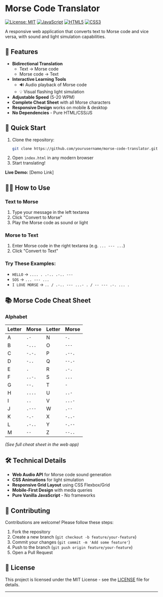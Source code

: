 # Morse Code Translator 

[![License: MIT](https://img.shields.io/badge/License-MIT-yellow.svg)](https://opensource.org/licenses/MIT)
[![JavaScript](https://img.shields.io/badge/JavaScript-ES6+-yellow)](https://developer.mozilla.org/en-US/docs/Web/JavaScript)
[![HTML5](https://img.shields.io/badge/HTML5-E34F26?logo=html5&logoColor=white)](https://developer.mozilla.org/en-US/docs/Web/HTML)
[![CSS3](https://img.shields.io/badge/CSS3-1572B6?logo=css3&logoColor=white)](https://developer.mozilla.org/en-US/docs/Web/CSS)

A responsive web application that converts text to Morse code and vice versa, with sound and light simulation capabilities.

## 🌟 Features

- **Bidirectional Translation**
  - Text → Morse code
  - Morse code → Text
- **Interactive Learning Tools**
  - 🔊 Audio playback of Morse code
  - 💡 Visual flashing light simulation
- **Adjustable Speed** (5-20 WPM)
- **Complete Cheat Sheet** with all Morse characters
- **Responsive Design** works on mobile & desktop
- **No Dependencies** - Pure HTML/CSS/JS

## 🚀 Quick Start

1. Clone the repository:
   ```bash
   git clone https://github.com/yourusername/morse-code-translator.git
   ```
2. Open `index.html` in any modern browser
3. Start translating!

**Live Demo:** [Demo Link]

## 🧑‍💻 How to Use

### Text to Morse
1. Type your message in the left textarea
2. Click "Convert to Morse"
3. Play the Morse code as sound or light

### Morse to Text
1. Enter Morse code in the right textarea (e.g. `... --- ...`)
2. Click "Convert to Text"

### Try These Examples:
- `HELLO` → `.... . .-.. .-.. ---`
- `SOS` → `... --- ...`
- `I LOVE MORSE` → `.. / .-.. --- ...- . / -- --- .-. ... .`

## 📚 Morse Code Cheat Sheet

### Alphabet
| Letter | Morse   | Letter | Morse   |
|--------|---------|--------|---------|
| A      | `.-`    | N      | `-.`    |
| B      | `-...`  | O      | `---`   |
| C      | `-.-.`  | P      | `.--.`  |
| D      | `-..`   | Q      | `--.-`  |
| E      | `.`     | R      | `.-.`   |
| F      | `..-.`  | S      | `...`   |
| G      | `--.`   | T      | `-`     |
| H      | `....`  | U      | `..-`   |
| I      | `..`    | V      | `...-`  |
| J      | `.---`  | W      | `.--`   |
| K      | `-.-`   | X      | `-..-`  |
| L      | `.-..`  | Y      | `-.--`  |
| M      | `--`    | Z      | `--..`  |

*(See full cheat sheet in the web app)*

## 🛠 Technical Details

- **Web Audio API** for Morse code sound generation
- **CSS Animations** for light simulation
- **Responsive Grid Layout** using CSS Flexbox/Grid
- **Mobile-First Design** with media queries
- **Pure Vanilla JavaScript** - No frameworks

## 🤝 Contributing

Contributions are welcome! Please follow these steps:
1. Fork the repository
2. Create a new branch (`git checkout -b feature/your-feature`)
3. Commit your changes (`git commit -m 'Add some feature'`)
4. Push to the branch (`git push origin feature/your-feature`)
5. Open a Pull Request

## 📜 License

This project is licensed under the MIT License - see the [LICENSE](LICENSE) file for details.

---
